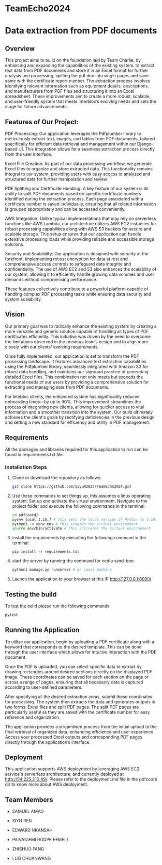 # TeamEcho2024

# Data extraction from PDF documents
## Overview
This project aims to build on the foundation laid by Team Charlie, by enhancing and expanding the capabilities of the existing system. to extract text data from PDF documents and store it in an Excel format for further analysis and processing, spliting the pdf doc into single pages and save same with the certificate report number. The extraction process involves identifying relevant information such as equipment details, descriptions, and manufacturers from PDF files and structuring it into an Excel spreadsheet.
These improvements aim to create a more robust, scalable, and user-friendly system that meets Interbloc’s evolving needs and sets the stage for future advancements.

## Features of Our Project:

PDF Processing: Our application leverages the Pdfplumber library to meticulously extract text, images, and tables from PDF documents, tailored specifically for efficient data retrieval and management within our Django-based UI. This integration allows for a seamless extraction process directly from the user interface.

Excel File Creation: As part of our data processing workflow, we generate Excel files to organize and store extracted data. This functionality remains integral to our system, providing users with easy access to analyzed and structured data for further manipulation and review.

PDF Splitting and Certificate Handling: A key feature of our system is its ability to split PDF documents based on specific certificate numbers identified during the extraction process. Each page associated with a certificate number is saved individually, ensuring that all related information is grouped appropriately and can be accessed conveniently.

AWS Integration: Unlike typical implementations that may rely on serverless functions like AWS Lambda, our architecture utilizes AWS EC2 instances for robust processing capabilities along with AWS S3 buckets for secure and scalable storage. This setup ensures that our application can handle extensive processing loads while providing reliable and accessible storage solutions.

Security and Scalability: Our application is designed with security at the forefront, implementing robust encryption for data at rest and comprehensive access controls to safeguard data integrity and confidentiality. The use of AWS EC2 and S3 also enhances the scalability of our system, allowing it to efficiently handle growing data volumes and user demands without compromising performance.

These features collectively contribute to a powerful platform capable of handling complex PDF processing tasks while ensuring data security and system scalability.

## Vision

Our primary goal was to radically enhance the existing system by creating a more versatile and generic solution capable of handling all types of PDF certificates efficiently. This initiative was driven by the need to overcome the limitations observed in the previous team’s design and to align more closely with our clients' evolving requirements.

Once fully implemented, our application is set to transform the PDF processing landscape. It features advanced text extraction capabilities using the Pdfplumber library, seamlessly integrated with Amazon S3 for robust data handling, and maintains our standard practice of generating detailed Excel files. This combination not only meets but exceeds the functional needs of our users by providing a comprehensive solution for extracting and managing data from PDF documents.

For Intebloc clients, the enhanced system has significantly reduced onboarding times—by up to 90%. This improvement streamlines the process of integrating new clients, allowing for quicker access to vital information and a smoother transition into the system. Our build ultimately achieves the client's goals by rectifying deficiencies in the previous design and setting a new standard for efficiency and utility in PDF management.


## Requirements
All the packages and libraries required for this application to run can be found in requirements.txt file.

### Installation Steps
   1. Clone or download the repository as follows:
      ``` bash
      git clone https://github.com/SiyuR2023/TeamEcho2024.git
      ```
   2. Use these commands to set things up, this assumes a linux operating system:
      Set up and activate the virtual environment. Navigate to the project folder and execute the following commands in the terminal:
         ``` bash
         cd pdfcoord/
         pyenv local 3.10.7 # This sets the local version of Python to 3.10.7 (Optional)
         python3 -m venv env # This creates the virtual environment
         source env/bin/activate # This activates the virtual environment

         ```

   3. Install the requirements by executing the following command in the terminal:
         ```
         pip install -r requirements.txt
         ```
   4. start the server by running the command for codio sand-box:
         ```bash
         python3 manage.py runserver # on local machine
         ```
   5. Launch the application to your browser at this IP http://127.0.0.1:8000/    

## Testing the build
To test the build please run the following commands.
```bash
pytest
```
## Running the Application

To utilize our application, begin by uploading a PDF certificate along with a keyword that corresponds to the desired template. This can be done through the user interface which allows for intuitive interaction with the PDF document.

Once the PDF is uploaded, you can select specific data to extract by drawing rectangles around desired sections directly on the displayed PDF image. These coordinates can be saved for each section on the page or across a range of pages, ensuring that all necessary data is captured according to user-defined parameters.

After specifying all the desired extraction areas, submit these coordinates for processing. The system then extracts the data and generates outputs in two forms: Excel files and split PDF pages. The split PDF pages are particularly useful as they are saved with the certificate number for easy reference and organization.

The application provides a streamlined process from the initial upload to the final retrieval of organized data, enhancing efficiency and user experience. Access your processed Excel outputs and corresponding PDF pages directly through the application’s interface.

## Deployment
This application supports AWS deployment by leveraging AWS EC2 service's serverless architecture, and currently deployed at http://54.225.210.49/. Please refer to the deployment.md file in the pdfcoord dir to know more about AWS deployment.

## Team Members
- SAMUEL AMAO

- SIYU REN
  
- EDWARD NKANSAH
  
- PAIVANIEMI ROOPE EEMELI
  
- ZHISHUO FANG

- LUO CHUANWANG
